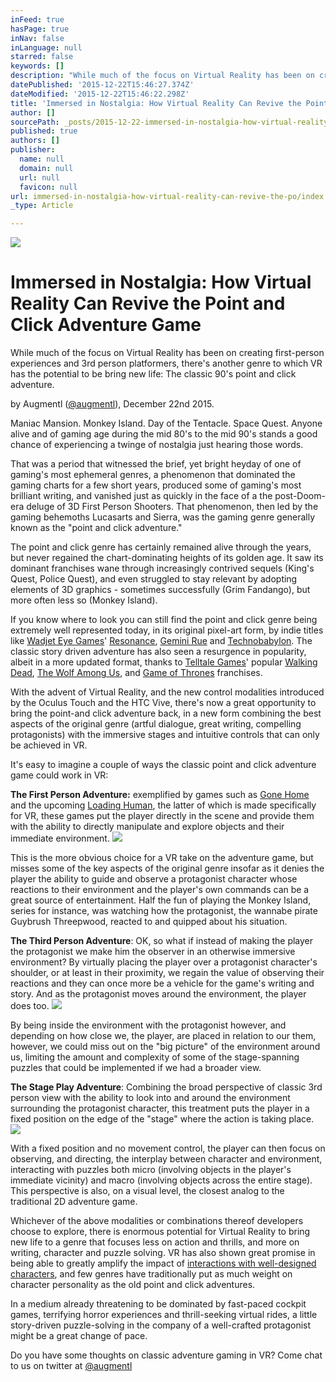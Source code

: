 ```yaml
---
inFeed: true
hasPage: true
inNav: false
inLanguage: null
starred: false
keywords: []
description: "While much of the focus on Virtual Reality has been on creating first-person experiences and 3rd person platformers, there's another genre to which VR has the potential to be bring new life: The classic 90's point and click adventure."
datePublished: '2015-12-22T15:46:27.374Z'
dateModified: '2015-12-22T15:46:22.298Z'
title: 'Immersed in Nostalgia: How Virtual Reality Can Revive the Point and Click Adventure Game'
author: []
sourcePath: _posts/2015-12-22-immersed-in-nostalgia-how-virtual-reality-can-revive-the-po.md
published: true
authors: []
publisher:
  name: null
  domain: null
  url: null
  favicon: null
url: immersed-in-nostalgia-how-virtual-reality-can-revive-the-po/index.html
_type: Article

---
```

![](https://the-grid-user-content.s3-us-west-2.amazonaws.com/7f375f14-2d1d-40b6-87bf-22f528af83ba.jpg)

# Immersed in Nostalgia: How Virtual Reality Can Revive the Point and Click Adventure Game

While much of the focus on Virtual Reality has been on creating first-person experiences and 3rd person platformers, there's another genre to which VR has the potential to be bring new life: The classic 90's point and click adventure.

by Augmentl ([@augmentl][0]), December 22nd 2015\.

Maniac Mansion. Monkey Island. Day of the Tentacle. Space Quest. Anyone alive and of gaming age during the mid 80's to the mid 90's stands a good chance of experiencing a twinge of nostalgia just hearing those words. 

That was a period that witnessed the brief, yet bright heyday of one of gaming's most ephemeral genres, a phenomenon that dominated the gaming charts for a few short years, produced some of gaming's most brilliant writing, and vanished just as quickly in the face of a the post-Doom-era deluge of 3D First Person Shooters. That phenomenon, then led by the gaming behemoths Lucasarts and Sierra, was the gaming genre generally known as the "point and click adventure."

The point and click genre has certainly remained alive through the years, but never regained the chart-dominating heights of its golden age. It saw its dominant franchises wane through increasingly contrived sequels (King's Quest, Police Quest), and even struggled to stay relevant by adopting elements of 3D graphics - sometimes successfully (Grim Fandango), but more often less so (Monkey Island).

If you know where to look you can still find the point and click genre being extremely well represented today, in its original pixel-art form, by indie titles like [Wadjet Eye Games][1]' [Resonance][2], [Gemini Rue][3] and [Technobabylon][4].  The classic story driven adventure has also seen a resurgence in popularity, albeit in a more updated format, thanks to [Telltale Games][5]' popular [Walking Dead][6], [The Wolf Among Us][7], and [Game of Thrones][8] franchises. 

With the advent of Virtual Reality, and the new control modalities introduced by the Oculus Touch and the HTC Vive,  there's now a great opportunity to bring the point-and click adventure back, in a new form combining the best aspects of the original genre (artful dialogue, great writing, compelling protagonists) with the immersive stages and intuitive controls that can only be achieved in VR.

It's easy to imagine a couple of ways the classic point and click adventure game could work in VR:

**The First Person Adventure:** exemplified by games such as [Gone Home][9] and the upcoming [Loading Human][10], the latter of which is made specifically for VR, these games put the player directly in the scene and provide them with the ability to directly manipulate and explore objects and their immediate environment.  ![](https://the-grid-user-content.s3-us-west-2.amazonaws.com/7b9387c0-81dc-4faa-8fb8-9ab5fa095100.jpg)

This is the more obvious choice for a VR take on the adventure game, but misses some of the key aspects of the original genre insofar as it denies the player the ability to guide and observe a protagonist character whose reactions to their environment and the player's own commands can be a great source of entertainment. Half the fun of playing the Monkey Island, series for instance, was watching how the protagonist, the wannabe pirate Guybrush Threepwood, reacted to and quipped about his situation.

**The Third Person Adventure**: OK, so what if instead of making the player the protagonist we make him the observer in an otherwise immersive environment? By virtually placing the player over a protagonist character's shoulder, or at least in their proximity, we regain the value of observing their reactions and they can once more be a vehicle for the game's writing and story. And as the protagonist moves around the environment, the player does too.
![](https://the-grid-user-content.s3-us-west-2.amazonaws.com/e0cf1e07-3d03-45d2-ac44-bfe9ee388441.jpg)

By being inside the environment with the protagonist however, and depending on how close we, the player, are placed in relation to our them, however, we could miss out on the "big picture" of the environment around us, limiting the amount and complexity of some of the stage-spanning puzzles that could be implemented if we had a broader view.

**The Stage Play Adventure**: Combining the broad perspective of  classic 3rd person view with the ability to look into and around the environment surrounding the protagonist character, this treatment puts the player in a fixed position on the edge of the "stage" where the action is taking place. ![](https://the-grid-user-content.s3-us-west-2.amazonaws.com/ef8f6d12-1025-4804-9807-0e7ba8bdd2d9.jpg)

With a fixed position and no movement control, the player can then focus on observing, and directing, the interplay between character and environment, interacting with puzzles both micro (involving objects in the player's immediate vicinity) and macro (involving objects across the entire stage). This perspective is also, on a visual level, the closest analog to the traditional 2D adventure game.

Whichever of the above modalities or combinations thereof developers choose to explore, there is enormous potential for Virtual Reality to bring new life to a genre that focuses less on action and thrills, and more on writing, character and puzzle solving. VR has also shown great promise in being able to greatly amplify the impact of [interactions with well-designed characters][11], and few genres have traditionally put as much weight on character personality as the old point and click adventures. 

In a medium already threatening to be dominated by fast-paced cockpit games, terrifying horror experiences and thrill-seeking virtual rides, a little story-driven puzzle-solving in the company of a well-crafted protagonist might be a great change of pace.

Do you have some thoughts on classic adventure gaming in VR? Come chat to us on twitter at [@augmentl][0]

[0]: http://twitter.com/augmentl
[1]: http://www.wadjeteyegames.com/
[2]: http://www.wadjeteyegames.com/games/resonance/
[3]: http://www.wadjeteyegames.com/games/gemini-rue/
[4]: http://www.wadjeteyegames.com/games/technobabylon/
[5]: https://www.telltalegames.com/
[6]: https://www.telltalegames.com/walkingdead/season1/
[7]: https://www.telltalegames.com/thewolfamongus/
[8]: https://www.telltalegames.com/gameofthrones/
[9]: https://en.wikipedia.org/wiki/Gone_Home
[10]: http://loadinghuman.com/
[11]: https://www.oculus.com/en-us/blog/introducing-henry-from-oculus-story-studio/